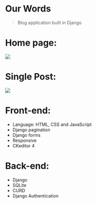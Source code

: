 # Our Words
> Blog application built in Django 
# Home page:
![](GIF/home.gif)
# Single Post:
![](GIF/post.gif)

# Front-end: <br/>
- Language: HTML, CSS and JavaScript <br/>
- Django pagination <br/>
- Django forms <br/>
- Responsive <br/>
- CKeditor 4<br/>

# Back-end: <br>
- Django <br/>
- SQLite <br/>
- CURD <br/>
- Django Authentication <br/>

